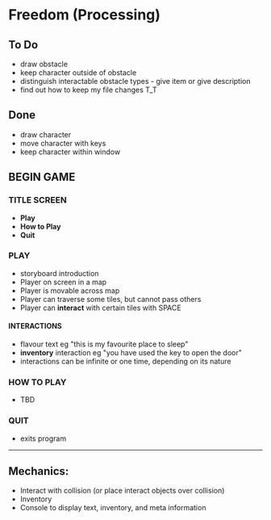# Freedom (Processing)

## To Do
- draw obstacle
- keep character outside of obstacle
- distinguish interactable obstacle types - give item or give description
- find out how to keep my file changes T_T

## Done
- draw character
- move character with keys
- keep character within window

## BEGIN GAME

### TITLE SCREEN
- **Play**
- **How to Play**
- **Quit**

### PLAY
- storyboard introduction
- Player on screen in a map
- Player is movable across map
- Player can traverse some tiles, but cannot pass others
- Player can **interact** with certain tiles with SPACE

#### INTERACTIONS
- flavour text eg "this is my favourite place to sleep"
- **inventory** interaction eg "you have used the key to open the door"
- interactions can be infinite or one time, depending on its nature

### HOW TO PLAY
- TBD

### QUIT
- exits program
---
## Mechanics:
- Interact with collision (or place interact objects over collision)
- Inventory
- Console to display text, inventory, and meta information
